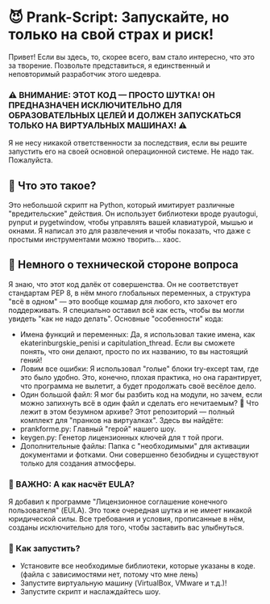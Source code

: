# **😈 Prank-Script: Запускайте, но только на свой страх и риск!**
Привет! Если вы здесь, то, скорее всего, вам стало интересно, что это за творение. Позвольте представиться, я единственный и неповторимый разработчик этого шедевра.
### **⚠️ ВНИМАНИЕ: ЭТОТ КОД — ПРОСТО ШУТКА! ОН ПРЕДНАЗНАЧЕН ИСКЛЮЧИТЕЛЬНО ДЛЯ ОБРАЗОВАТЕЛЬНЫХ ЦЕЛЕЙ И ДОЛЖЕН ЗАПУСКАТЬСЯ ТОЛЬКО НА ВИРТУАЛЬНЫХ МАШИНАХ! ⚠️**
Я не несу никакой ответственности за последствия, если вы решите запустить его на своей основной операционной системе. Не надо так. Пожалуйста.
## 🤯 Что это такое?
Это небольшой скрипт на Python, который имитирует различные "вредительские" действия. Он использует библиотеки вроде pyautogui, pynput и pygetwindow, чтобы управлять вашей клавиатурой, мышью и окнами. Я написал это для развлечения и чтобы показать, что даже с простыми инструментами можно творить... хаос.
## 🥴 Немного о технической стороне вопроса
Я знаю, что этот код далёк от совершенства. Он не соответствует стандартам PEP 8, в нём много глобальных переменных, а структура "всё в одном" — это вообще кошмар для любого, кто захочет его поддерживать. Я специально оставил всё как есть, чтобы вы могли увидеть "как не надо делать".
Основные "особенности" кода:
* Имена функций и переменных: Да, я использовал такие имена, как ekaterinburgskie_penisi и capitulation_thread. Если вы сможете понять, что они делают, просто по их названию, то вы настоящий гений!
* Ловим все ошибки: Я использовал "голые" блоки try-except там, где это было удобно. Это, конечно, плохая практика, но она гарантирует, что программа не вылетит, а будет продолжать своё весёлое дело.
* Один большой файл: Я мог бы разбить код на модули, но зачем, если можно запихнуть всё в один файл и сделать его нечитаемым?
🎁 Что лежит в этом безумном архиве?
Этот репозиторий — полный комплект для "пранков на виртуалках". Здесь вы найдёте:
* prankforme.py: Главный "герой" нашего шоу.
* keygen.py: Генетор лицензионных ключей для т                       той проги.
* Дополнительные файлы: Папка с "необходимыми" для активации документами и фотками. Они совершенно безобидны и существуют только для создания атмосферы.
### 🤡 ВАЖНО: А как насчёт EULA?
Я добавил к программе "Лицензионное соглашение конечного пользователя" (EULA). Это тоже очередная шутка и не имеет никакой юридической силы. Все требования и условия, прописанные в нём, созданы исключительно для того, чтобы заставить вас улыбнуться.
### 🚀 Как запустить?
* Установите все необходимые библиотеки, которые указаны в коде.(файла с зависимостями нет, потому что мне лень)
* Запустите виртуальную машину (VirtualBox, VMware и т.д.)!
* Запустите скрипт и наслаждайтесь шоу.

